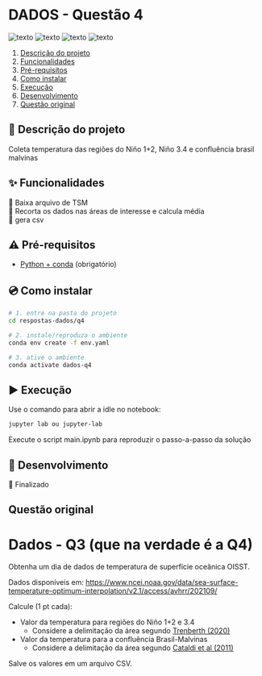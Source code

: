 # DADOS - Questão 4

![texto](https://img.shields.io/static/v1?label=linguagem&message=python&color=green&style=flat-square "linguagem")
![texto](https://img.shields.io/static/v1?label=ambiente&message=conda&color=orange&style=flat-square "ambiente")
![texto](https://img.shields.io/badge/Questões-Completas-lightblack "status")
![texto](https://img.shields.io/badge/plataforma-wsl2--linux-lightgrey "plataforma")



1. [Descrição do projeto](#descrição-do-projeto)  
2. [Funcionalidades](#funcionalidades)   
4. [Pré-requisitos](#pré-requisitos)  
5. [Como instalar](#como-instalar)
6. [Execução](#execucao)
7. [Desenvolvimento](#desenvolvimento)
8. [Questão original](#questão-original)


## :scroll: Descrição do projeto

Coleta temperatura das regiões do Niño 1+2, Niño 3.4 e confluência brasil malvinas

## :sparkles: Funcionalidades

:wrench: Baixa arquivo de TSM  
:wrench: Recorta os dados nas áreas de interesse e calcula média  
:wrench: gera csv   

## :warning: Pré-requisitos

- [Python + conda](https://conda.io/projects/conda/en/latest/user-guide/install/index.html) (obrigatório)

## :cd: Como instalar

```bash
# 1. entre na pasta do projeto
cd respostas-dados/q4

# 2. instale/reproduza o ambiente
conda env create -f env.yaml

# 3. ative o ambiente
conda activate dados-q4
```

## :arrow_forward: Execução

Use o comando para abrir a idle no notebook:
```bash
jupyter lab ou jupyter-lab
```
Execute o script main.ipynb para reproduzir o passo-a-passo da solução

## :construction: Desenvolvimento

:dart: Finalizado

## Questão original

# Dados - Q3 (que na verdade é a Q4)

Obtenha um dia de dados de temperatura de superfície oceânica OISST.

Dados disponíveis em:
https://www.ncei.noaa.gov/data/sea-surface-temperature-optimum-interpolation/v2.1/access/avhrr/202109/

Calcule (1 pt cada):

- Valor da temperatura para regiões do Niño 1+2 e 3.4
  - Considere a delimitação da área segundo [Trenberth (2020)](https://climatedataguide.ucar.edu/climate-data/nino-sst-indices-nino-12-3-34-4-oni-and-tni)
- Valor da temperatura para a confluência Brasil-Malvinas
  - Considere a delimitação da área segundo [Cataldi et al (2011)](https://www.scielo.br/j/rbmet/a/TmNk6J3bcqGC85hvgfPzkJj/?lang=pt)

Salve os valores em um arquivo CSV.
